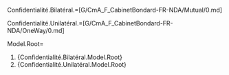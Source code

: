 Confidentialité.Bilatéral.=[G/CmA_F_CabinetBondard-FR-NDA/Mutual/0.md]

Confidentialité.Unilatéral.=[G/CmA_F_CabinetBondard-FR-NDA/OneWay/0.md]

Model.Root=<ol><li>{Confidentialité.Bilatéral.Model.Root}<li>{Confidentialité.Unilatéral.Model.Root}</ol>
